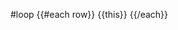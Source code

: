 #loop
{{#each row}}
    <!--indexColuna: {{@index}}-->
    <!--<br>-->
    <!--chave: {{@key}}-->
    <!--<br>-->
    <!--valor: {{this}}-->
    <!--<br>-->
    <!--<th scope="row">1</th>-->
    <td>{{this}}</td>
{{/each}}

<!--{{.}}-->
<!--{{@index}}-->
<!--{{@key}}-->
<!--{{@root}}-->
<!--{{@first}}-->
<!--{{@last}}-->
<!--{{@this}}-->